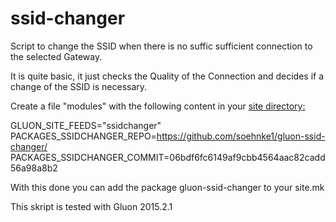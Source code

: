 ssid-changer
============

Script to change the SSID when there is no suffic sufficient connection to the selected Gateway.

It is quite basic, it just checks the Quality of the Connection and decides if a change of the SSID is necessary.

Create a file "modules" with the following content in your <a href="https://github.com/ffac/site/tree/offline-ssid"> site directory:</a>

GLUON_SITE_FEEDS="ssidchanger"<br>
PACKAGES_SSIDCHANGER_REPO=https://github.com/soehnke1/gluon-ssid-changer/<br>
PACKAGES_SSIDCHANGER_COMMIT=06bdf6fc6149af9cbb4564aac82cadd56a98a8b2<br>

With this done you can add the package gluon-ssid-changer to your site.mk

This skript is tested with Gluon 2015.2.1

